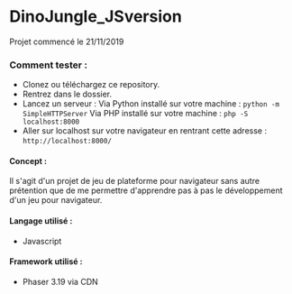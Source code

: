 # DinoJungle_JSversion
Projet commencé le 21/11/2019

### Comment tester :
* Clonez ou téléchargez ce repository.
* Rentrez dans le dossier.
* Lancez un serveur :
Via Python installé sur votre machine :
```python -m SimpleHTTPServer```
Via PHP installé sur votre machine :
```php -S localhost:8000```
* Aller sur localhost sur votre navigateur en rentrant cette adresse :
```http://localhost:8000/```


#### Concept :
Il s'agit d'un projet de jeu de plateforme pour navigateur sans autre prétention que de me permettre d'apprendre pas à
 pas le développement d'un jeu pour navigateur.


#### Langage utilisé :
* Javascript

#### Framework utilisé :
* Phaser 3.19 via CDN
